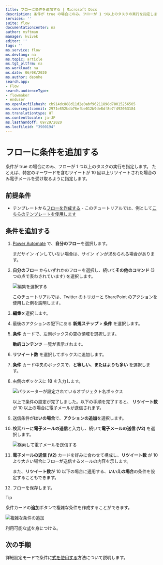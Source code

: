 ```yaml
---
title: フローに条件を追加する | Microsoft Docs
description: 条件が true の場合にのみ、フローが 1 つ以上のタスクの実行を指定します。
services: ''
suite: flow
documentationcenter: na
author: msftman
manager: kvivek
editor: ''
tags: ''
ms.service: flow
ms.devlang: na
ms.topic: article
ms.tgt_pltfrm: na
ms.workload: na
ms.date: 06/08/2020
ms.author: deonhe
search.app:
- Flow
search.audienceType:
- flowmaker
- enduser
ms.openlocfilehash: cb914dc888d11d2e0abf96211898d78015256505
ms.sourcegitcommit: 2971e852bdb76efbe012b9de8df8e7f492063184
ms.translationtype: HT
ms.contentlocale: ja-JP
ms.lasthandoff: 09/29/2020
ms.locfileid: "3900194"
---
```

# <a name="add-a-condition-to-a-flow"></a>フローに条件を追加する


条件が true の場合にのみ、フローが 1 つ以上のタスクの実行を指定します。 たとえば、特定のキーワードを含むツイートが 10 回以上リツイートされた場合のみ電子メールを受け取るように指定します。

## <a name="prerequisites"></a>前提条件

* テンプレートから[フローを作成する](get-started-logic-template.md) - このチュートリアルでは、例として[こちらのテンプレートを使用します](https://flow.microsoft.com/galleries/public/templates/e78571e5c70e4806a18eeacba5a897c8/)

## <a name="add-a-condition"></a>条件を追加する

1. [Power Automate](https://flow.microsoft.com) で、**自分のフロー**を選択します。

    まだサイン インしていない場合は、サイン インが求められる場合があります。

1. **自分のフロー** からいずれかのフローを選択し、続いて**その他のコマンド** (3 つの点で表わされています) を選択します。

   ![編集を選択する](./media/add-condition/select-edit.png)

    このチュートリアルでは、Twitter のトリガーと SharePoint のアクションを使用した例を説明します。

1. **編集**を選択します。

1. 最後のアクションの配下にある **新規ステップ** > **条件** を選択します。

1. **条件** カードで、左側ボックスの空の領域を選択します。

    **動的コンテンツ** 一覧が表示されます。

1. **リツイート数** を選択してボックスに追加します。

1. **条件** カード中央のボックスで、**と等しい、またはよりも多い** を選択します。

1. 右側のボックスに **10** を入力します。

    ![パラメーターが設定されているオブジェクト名ボックス](./media/add-condition/specify-condition.png)

    以上で条件の設定が完了しました。以下の手順を完了すると、 **リツイート数**が 10 以上の場合に電子メールが送信されます。

1. 送信条件が**はいの場合**で、**アクションの追加**を選択します。 
1. 検索バーに**電子メールの送信**と入力し、続いて**電子メールの送信 (V2)** を選択します。

   ![検索して電子メールを送信する](./media/add-condition/if-yes-condition.png)

1. **電子メールの送信 (V2)** カードを好みに合わせて構成し、**リツイート数** が 10 より大きい場合にフローが送信するメールの内容を示します。

   また、**リツイート数**が 10 以下の場合に適用する、**いいえの場合**の条件を設定することもできます。

1. フローを保存します。

>[!TIP]
>条件カードの**追加**ボタンで複雑な条件を作成することができます。

![複雑な条件の追加](./media/add-condition/add-complex-condition.png)

利用可能な[式](https://msdn.microsoft.com/library/azure/mt643789.aspx)を身につける。

## <a name="next-steps"></a>次の手順

詳細設定モードで条件に[式を使用する](use-expressions-in-conditions.md)方法について説明します。
